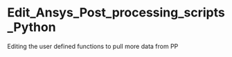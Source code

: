 # Edit_Ansys_Post_processing_scripts_Python
 Editing the user defined functions to pull more data from PP
